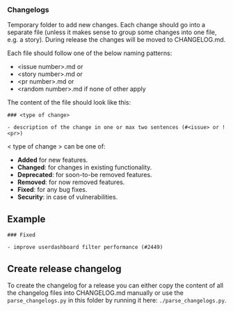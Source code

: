 ### Changelogs

Temporary folder to add new changes. Each change should go into a separate file
(unless it makes sense to group some changes into one file, e.g. a story).
During release the changes will be moved to CHANGELOG.md.

Each file should follow one of the below naming patterns:

- \<issue number>.md
  or
- \<story number>.md
  or
- \<pr number>.md
  or
- \<random number>.md if none of other apply

The content of the file should look like this:

```
### <type of change>

- description of the change in one or max two sentences (#<issue> or !<pr>)
```

< type of change > can be one of:

- **Added** for new features.
- **Changed**: for changes in existing functionality.
- **Deprecated**: for soon-to-be removed features.
- **Removed**: for now removed features.
- **Fixed**: for any bug fixes.
- **Security**: in case of vulnerabilities.

## Example

```
### Fixed

- improve userdashboard filter performance (#2449)
```

## Create release changelog

To create the changelog for a release you can either copy the content
of all the changelog files into CHANGELOG.md manually or use the
`parse_changelogs.py` in this folder by running it here:
`./parse_changelogs.py`.
